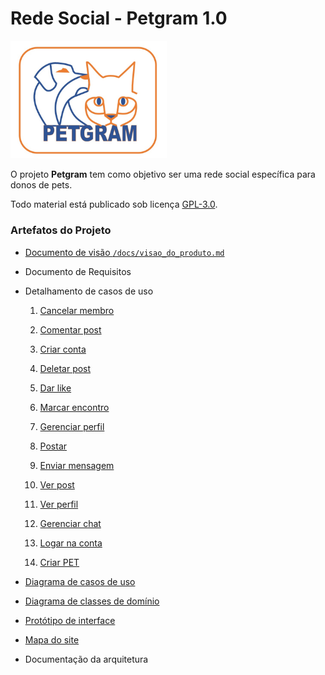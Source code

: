 # Rede Social - Petgram 1.0

<img src="./images/logo.jpeg" alt="PetGram" width="250"/>

O projeto __Petgram__ tem como objetivo ser uma rede social específica para donos de pets.

Todo material está publicado sob licença [GPL-3.0](https://www.gnu.org/licenses/quick-guide-gplv3.pt-br.html).


### Artefatos do Projeto
* [Documento de visão `/docs/visao_do_produto.md`](./docs/visao_do_produto.md)

* Documento de Requisitos

* Detalhamento de casos de uso 

    1. [Cancelar membro](./docs/casos_de_uso/ucd_cancel_member.md)

    2. [Comentar post](./docs/casos_de_uso/ucd_comment_posts.md)

    3. [Criar conta](./docs/casos_de_uso/ucd_create_account.md)

    4. [Deletar post](./docs/casos_de_uso/ucd_delete_post.md)

    5. [Dar like](./docs/casos_de_uso/ucd_like_posts.md)

    6. [Marcar encontro](./docs/casos_de_uso/ucd_make_date.md)

    7. [Gerenciar perfil](./docs/casos_de_uso/ucd_manage_profile.md)

    8. [Postar](./docs/casos_de_uso/ucd_post.md)

    9. [Enviar mensagem](./docs/casos_de_uso/ucd_send_message.md)

    10. [Ver post](./docs/casos_de_uso/ucd_view_post.md)

    11. [Ver perfil](./docs/casos_de_uso/ucd_view_profile.md)

    12. [Gerenciar chat](./docs/casos_de_uso/ucd_manage_chat.md)

    13. [Logar na conta](./docs/casos_de_uso/ucd_login_account.md)
    
    14. [Criar PET](./docs/casos_de_uso/ucd_create_pet.md)


* [Diagrama de casos de uso](./diagramas/Diagrama_casos_de_uso.png)

* [Diagrama de classes de domínio](./diagramas/Diagrama_classes_dominio.png)

* [Protótipo de interface](https://www.figma.com/file/SJXj2Bv2sKnvYpk1aqA0KN/PETGRAM?node-id=0%3A1)

* [Mapa do site](https://www.figma.com/file/ksJ3FYMSW6HgeF877Pr8Lh/Untitled?node-id=0%3A1)

* Documentação da arquitetura
